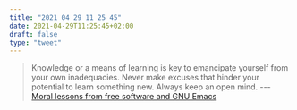 ```yaml
---
title: "2021 04 29 11 25 45"
date: 2021-04-29T11:25:45+02:00
draft: false
type: "tweet"
---
```

> Knowledge or a means of learning is key to emancipate yourself from your own inadequacies.  Never make excuses that hinder your potential to learn something new. Always keep an open mind. ---  [Moral lessons from free software and GNU Emacs](https://protesilaos.com/codelog/2021-04-16-emacs-moral-lessons/)
